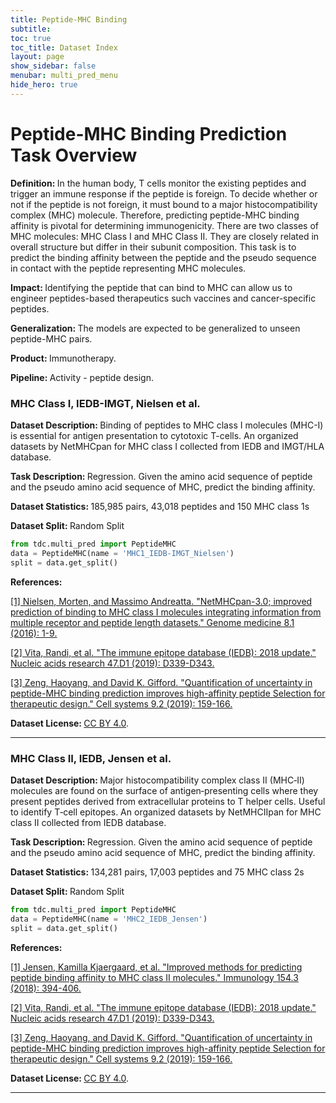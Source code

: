 ```yaml
---
title: Peptide-MHC Binding
subtitle: 
toc: true
toc_title: Dataset Index
layout: page
show_sidebar: false
menubar: multi_pred_menu
hide_hero: true
---
```


# Peptide-MHC Binding Prediction Task Overview


<div class="box">
	

<p class='is-size-6'>  <strong> Definition: </strong> 
In the human body, T cells monitor the existing peptides and trigger an immune response if the peptide is foreign. To decide whether or not if the peptide is not foreign, it must bound to a major histocompatibility complex (MHC) molecule. Therefore, predicting peptide-MHC binding affinity is pivotal for determining immunogenicity. There are two classes of MHC molecules: MHC Class I and MHC Class II. They are closely related in overall structure but differ in their subunit composition. This task is to predict the binding affinity between the peptide and the pseudo sequence in contact with the peptide representing MHC molecules.
</p>

<p class="is-size-6"> <strong> Impact: </strong>  
Identifying the peptide that can bind to MHC can allow us to engineer peptides-based therapeutics such vaccines and cancer-specific peptides. 

</p>

<p class="is-size-6"> <strong> Generalization: </strong> 
The models are expected to be generalized to unseen peptide-MHC pairs.

</p>

<p class="is-size-6"> <strong> Product: </strong> Immunotherapy. </p>

<p class="is-size-6"> <strong> Pipeline: </strong> Activity - peptide design. </p>

</div>

### MHC Class I, IEDB-IMGT, Nielsen et al.

<p class='is-size-6'>  <strong> Dataset Description: </strong> Binding of peptides to MHC class I molecules (MHC-I) is essential for antigen presentation to cytotoxic T-cells. An organized datasets by NetMHCpan for MHC class I collected from IEDB and IMGT/HLA database. </p>

<p class='is-size-6'>  <strong> Task Description: </strong>Regression. Given the amino acid sequence of peptide and the pseudo amino acid sequence of MHC, predict the binding affinity. </p>

<p class='is-size-6'>  <strong> Dataset Statistics: </strong> 185,985 pairs, 43,018 peptides and 150 MHC class 1s </p>

<p class='is-size-6'>  <strong> Dataset Split: </strong> <span class="tag is-info is-light">Random Split</span> </p>

``` python
from tdc.multi_pred import PeptideMHC
data = PeptideMHC(name = 'MHC1_IEDB-IMGT_Nielsen')
split = data.get_split()
```

<p class='is-size-6'>  <strong> References: </strong>  </p>

<a href="https://genomemedicine.biomedcentral.com/articles/10.1186/s13073-016-0288-x">[1] Nielsen, Morten, and Massimo Andreatta. "NetMHCpan-3.0; improved prediction of binding to MHC class I molecules integrating information from multiple receptor and peptide length datasets." Genome medicine 8.1 (2016): 1-9. </a> 

<a href="http://www.iedb.org/home_v3.php">[2] Vita, Randi, et al. "The immune epitope database (IEDB): 2018 update." Nucleic acids research 47.D1 (2019): D339-D343.</a>

<a href="https://www.sciencedirect.com/science/article/pii/S240547121930153X">[3] Zeng, Haoyang, and David K. Gifford. "Quantification of uncertainty in peptide-MHC binding prediction improves high-affinity peptide Selection for therapeutic design." Cell systems 9.2 (2019): 159-166.</a>

<p class='is-size-6'> <strong> Dataset License: </strong> <a href="https://creativecommons.org/licenses/by/4.0/">CC BY 4.0</a>.</p>

<hr />


### MHC Class II, IEDB, Jensen et al.

<p class='is-size-6'>  <strong> Dataset Description: </strong> Major histocompatibility complex class II (MHC‐II) molecules are found on the surface of antigen‐presenting cells where they present peptides derived from extracellular proteins to T helper cells. Useful to identify T‐cell epitopes. An organized datasets by NetMHCIIpan for MHC class II collected from IEDB database. </p>

<p class='is-size-6'>  <strong> Task Description: </strong>Regression. Given the amino acid sequence of peptide and the pseudo amino acid sequence of MHC, predict the binding affinity. </p>

<p class='is-size-6'>  <strong> Dataset Statistics: </strong> 134,281 pairs, 17,003 peptides and 75 MHC class 2s </p>

<p class='is-size-6'>  <strong> Dataset Split: </strong> <span class="tag is-info is-light">Random Split</span> </p>

``` python
from tdc.multi_pred import PeptideMHC
data = PeptideMHC(name = 'MHC2_IEDB_Jensen')
split = data.get_split()
```

<p class='is-size-6'>  <strong> References: </strong>  </p>

<a href="https://onlinelibrary.wiley.com/doi/full/10.1111/imm.12889">[1] Jensen, Kamilla Kjaergaard, et al. "Improved methods for predicting peptide binding affinity to MHC class II molecules." Immunology 154.3 (2018): 394-406.</a> 

<a href="http://www.iedb.org/home_v3.php">[2] Vita, Randi, et al. "The immune epitope database (IEDB): 2018 update." Nucleic acids research 47.D1 (2019): D339-D343.</a>

<a href="https://www.sciencedirect.com/science/article/pii/S240547121930153X">[3] Zeng, Haoyang, and David K. Gifford. "Quantification of uncertainty in peptide-MHC binding prediction improves high-affinity peptide Selection for therapeutic design." Cell systems 9.2 (2019): 159-166.</a>

<p class='is-size-6'> <strong> Dataset License: </strong> <a href="https://creativecommons.org/licenses/by/4.0/">CC BY 4.0</a>.</p>

<hr />
